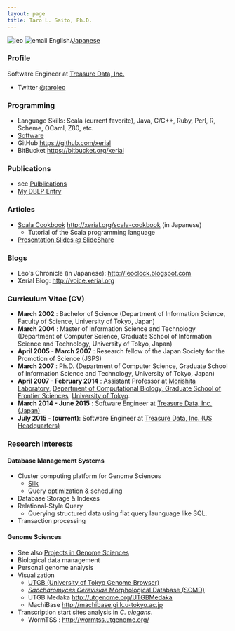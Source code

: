 ```yaml
---
layout: page
title: Taro L. Saito, Ph.D.
---
```

![leo]({{SITE_URL}}/image/leo.png) ![email]({{SITE_URL}}/image/leo-email.png) English/[Japanese](/leoj)

### Profile

Software Engineer at [Treasure Data, Inc.](http://www.treasuredata.com/)

* Twitter [@taroleo](https://twitter.com/taroleo)

### Programming 
* Language Skills: Scala (current favorite), Java, C/C++, Ruby, Perl, R, Scheme, OCaml, Z80, etc.
* [Software]({{BASE_PATH}}/software)
* GitHub <https://github.com/xerial>
* BitBucket <https://bitbucket.org/xerial>

### Publications 
* see [Pulblications]({{SITE_URL}}/publication)
* [My DBLP Entry](http://www.informatik.uni-trier.de/~ley/db/indices/a-tree/s/Saito:Taro_L=.html)


### Articles
* [Scala Cookbook](http://xerial.org/scala-cookbook) <http://xerial.org/scala-cookbook> (in Japanese)
  * Tutorial of the Scala programming language
* [Presentation Slides @ SlideShare](http://www.slideshare.net/taroleo/)

### Blogs
* Leo's Chronicle (in Japanese): <http://leoclock.blogspot.com>
* Xerial Blog: <http://voice.xerial.org>
 
### Curriculum Vitae (CV) 

* **March 2002** : Bachelor of Science (Department of Information Science, Faculty of Science, University of Tokyo, Japan)
* **March 2004** : Master of Information Science and Technology (Department of Computer Science, Graduate School of Information Science and Technology, University of Tokyo, Japan)
* **April 2005 - March 2007** : Research fellow of the Japan Society for the Promotion of Science (JSPS)
* **March 2007** : Ph.D. (Department of Computer Science, Graduate School of Information Science and Technology, University of Tokyo, Japan)   
* **April 2007 - February 2014** : Assistant Professor at [Morishita Laboratory](http://mlab.cb.k.u-tokyo.ac.jp), [Department of Computational Biology, Graduate School of Frontier Sciences](http://www.cb.k.u-tokyo.ac.jp/?lang=en), [University of Tokyo](http://www.u-tokyo.ac.jp/index_e.html).
* **March 2014 - June 2015** : Software Engineer at [Treasure Data, Inc. (Japan)](https://www.treasuredata.com/)
* **July 2015 - (current)**: Software Engineer at [Treasure Data, Inc. (US Headquarters)](https://www.treasuredata.com/)
### Research Interests 

#### Database Management Systems 
* Cluster computing platform for Genome Sciences
  * [Silk](http://xerial.org/silk)
  * Query optimization & scheduling
* Database Storage & Indexes
* Relational-Style Query
  * Querying structured data using flat query launguage like SQL.
* Transaction processing


#### Genome Sciences 
* See also [Projects in Genome Sciences]({{BASE_PATH}}/genome-science)
* Biological data management
* Personal genome analysis
* Visualization
  * [UTGB (University of Tokyo Genome Browser)](http://utgenome.org)
  * [*Saccharomyces Cerevisiae* Morphological Database (SCMD)](http://scmd.gi.k.u-tokyo.ac.jp)
  * UTGB Medaka <http://utgenome.org/UTGBMedaka>
  * MachiBase <http://machibase.gi.k.u-tokyo.ac.jp>
* Transcription start sites analysis in *C. elegans*.  
  * WormTSS : <http://wormtss.utgenome.org/>




